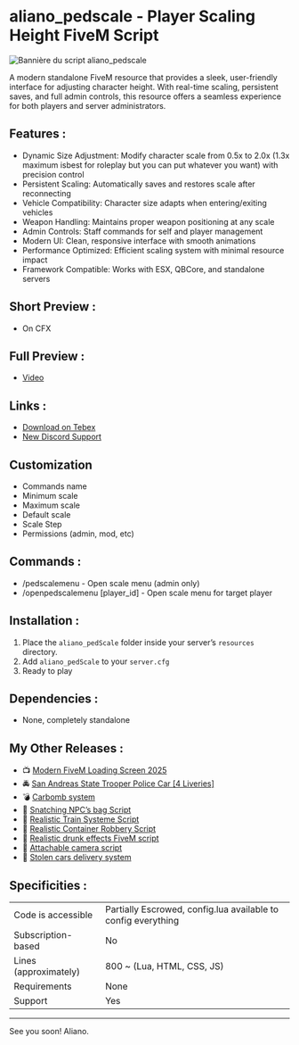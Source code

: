 # aliano_pedscale - Player Scaling Height FiveM Script

![Bannière du script aliano_pedscale](https://i.ibb.co/mC50SYn5/aliano-player-scaling-miniature.png)

A modern standalone FiveM resource that provides a sleek, user-friendly interface for adjusting character height. With real-time scaling, persistent saves, and full admin controls, this resource offers a seamless experience for both players and server administrators.

## Features :

- Dynamic Size Adjustment: Modify character scale from 0.5x to 2.0x (1.3x maximum isbest for roleplay but you can put whatever you want) with precision control
- Persistent Scaling: Automatically saves and restores scale after reconnecting
- Vehicle Compatibility: Character size adapts when entering/exiting vehicles
- Weapon Handling: Maintains proper weapon positioning at any scale
- Admin Controls: Staff commands for self and player management
- Modern UI: Clean, responsive interface with smooth animations
- Performance Optimized: Efficient scaling system with minimal resource impact
- Framework Compatible: Works with ESX, QBCore, and standalone servers

## Short Preview :

- On CFX

## Full Preview :

- [Video](https://youtu.be/kon0bYE5lAo)

## Links :

- [Download on Tebex](https://anmd-gaming.tebex.io/package/fivem-player-scaling-script)
- [New Discord Support](https://discord.gg/Zvxvf5mCER)

## Customization

- Commands name
- Minimum scale
- Maximum scale
- Default scale
- Scale Step
- Permissions (admin, mod, etc)

## Commands :

- /pedscalemenu - Open scale menu (admin only)
- /openpedscalemenu [player_id] - Open scale menu for target player

## Installation :

1. Place the `aliano_pedScale` folder inside your server’s `resources` directory.
2. Add `aliano_pedScale` to your `server.cfg`
3. Ready to play

## Dependencies :

- None, completely standalone

## My Other Releases :

- 📺​​​ [Modern FiveM Loading Screen 2025](https://forum.cfx.re/t/modern-fivem-loading-screen-2025-standalone/5358525)
- 🚔​​​ [San Andreas State Trooper Police Car [4 Liveries]](https://www.youtube.com/watch?v=zukqn7g5oog)
- 💣​​ [Carbomb system](https://forum.cfx.re/t/vehicle-bomb-system-car-bomb-system/5335416)
- 👜​ [Snatching NPC’s bag Script](https://forum.cfx.re/t/snatching-npc-s-bag-script/5327607)
- 🚄​ [Realistic Train Systeme Script](https://forum.cfx.re/t/paid-realistic-train-systeme-script/5324194)
- 🧱​ [Realistic Container Robbery Script](https://forum.cfx.re/t/realistic-container-robbery-script/5330911/1)
- 🍺​ [Realistic drunk effects FiveM script](https://forum.cfx.re/t/free-esx-qb-core-realistic-drunk-effects-fivem-script-fr-en/5321855)
- 🎥 [Attachable camera script](https://forum.cfx.re/t/paid-standalone-attachable-camera-script-fivem/5324218)
- 🚙​ [Stolen cars delivery system](https://forum.cfx.re/t/free-esx-qb-ox-stolen-cars-delivery-system/5331772)

## Specificities :

|                       |                                                               |
| --------------------- | ------------------------------------------------------------- |
| Code is accessible    | Partially Escrowed, config.lua available to config everything |
| Subscription-based    | No                                                            |
| Lines (approximately) | 800 ~ (Lua, HTML, CSS, JS)                                    |
| Requirements          | None                                                          |
| Support               | Yes                                                           |

---

See you soon! Aliano.
